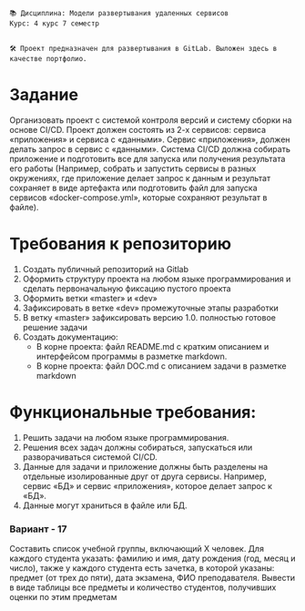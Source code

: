 ```
📚 Дисциплина: Модели развертывания удаленных сервисов
Курс: 4 курс 7 семестр


🛠️ Проект предназначен для развертывания в GitLab. Выложен здесь в качестве портфолио.
```

# Задание
Организовать проект с системой контроля версий и систему сборки на основе CI/CD. Проект должен состоять из 2-х сервисов: сервиса «приложения» и сервиса с «данными». Сервис «приложения», должен делать запрос в сервис с «данными». Система CI/CD должна собирать приложение и подготовить все для запуска или получения результата его работы (Например, собрать и запустить сервисы в разных окружениях, где приложение делает запрос к данным и результат сохраняет в виде артефакта или подготовить файл для запуска сервисов «docker-compose.yml», которые сохраняют результат в файле).

# Требования к репозиторию
1.	Создать публичный репозиторий на Gitlab
2.	Оформить структуру проекта на любом языке программирования и сделать первоначальную фиксацию пустого проекта
3.	Оформить ветки «master» и «dev»
4.	Зафиксировать в ветке «dev» промежуточные этапы разработки
5.	В ветку «master» зафиксировать версию 1.0. полностью готовое решение задачи
6.	Создать документацию:
    * В корне проекта: файл README.md с кратким описанием и интерфейсом программы в разметке markdown.
    * В корне проекта: файл DOC.md с описанием задачи в разметке markdown

# Функциональные требования:
1.	Решить задачи на любом языке программирования.
2.	Решения всех задач должны собираться, запускаться или разворачиваться системой CI/CD.
3.	Данные для задачи и приложение должны быть разделены на отдельные изолированные друг от друга сервисы. Например, сервис «БД» и сервис «приложения», которое делает запрос к «БД».
4.	Данные могут храниться в файле или БД.




### Вариант - 17
Составить список учебной группы, включающий Х человек. Для каждого студента указать: фамилию и имя, дату рождения (год, месяц и число), также у каждого студента есть зачетка, в которой указаны: предмет (от трех до пяти), дата экзамена, ФИО преподавателя. Вывести в виде таблицы все предметы и количество студентов, получивших оценки по этим предметам
